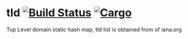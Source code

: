 # tld [![Build Status](https://travis-ci.org/pagescrape/tld.rs.svg?branch=master)](https://travis-ci.org/pagescrape/tld.rs) [![Cargo](https://img.shields.io/crates/v/tld.svg)](https://crates.io/crates/tld)

Top Level domain static hash map, tld list is obtained from of iana.org
